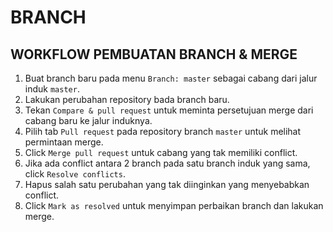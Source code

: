 # BRANCH
## WORKFLOW PEMBUATAN BRANCH & MERGE
1. Buat branch baru pada menu `Branch: master` sebagai cabang dari jalur induk `master`.
2. Lakukan perubahan repository bada branch baru.
3. Tekan `Compare & pull request` untuk meminta persetujuan merge dari cabang baru ke jalur induknya.
4. Pilih tab `Pull request` pada repository branch `master` untuk melihat permintaan merge.
5. Click `Merge pull request` untuk cabang yang tak memiliki conflict.
6. Jika ada conflict antara 2 branch pada satu branch induk yang sama, click `Resolve conflicts`.
7. Hapus salah satu perubahan yang tak diinginkan yang menyebabkan conflict.
8. Click `Mark as resolved` untuk menyimpan perbaikan branch dan lakukan merge.